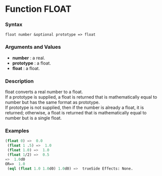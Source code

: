 <!-- Generated on 05/10/2020 by https://github.com/anto2oo/clhs-evolved -->

# Function FLOAT

### Syntax
`float number &optional prototype => float`  


### Arguments and Values
- **number** : a real.   
- **prototype** : a float.   
- **float** : a float.   


### Description
float converts a  real  number to a float.  
If a prototype is supplied, a float is returned that is mathematically equal to number but has the same format as prototype.  
If prototype is not supplied, then if the number is already a float, it is returned; otherwise, a float is returned that is mathematically equal to number but is a single float.



### Examples
```lisp 
(float 0) =>  0.0
 (float 1 .5) =>  1.0
 (float 1.0) =>  1.0
 (float 1/2) =>  0.5
=>  1.0d0
OR=>  1.0
 (eql (float 1.0 1.0d0) 1.0d0) =>  trueSide Effects: None.
```
